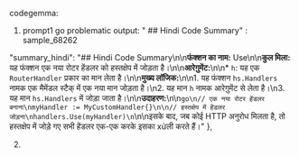 
codegemma:

1. prompt1 go problematic output: " ## Hindi Code Summary" : sample_68262

"summary_hindi": "## Hindi Code Summary\n\n**फंक्शन का नाम:** Use\n\n**कुल मिला:** यह फंक्शन एक नया रोटर हेंडलर को हस्तक्षेप में जोड़ता है।\n\n**आरेग़ुमेंट:**\n\n* `h`: यह एक `RouterHandler` प्रकार का मान लेता है।\n\n**मुख्य लॉजिक:**\n\n1. यह फंक्शन `hs.Handlers` नामक एक मैमेंडल स्टैक् में एक नया मान जोड़ता है।\n2. यह मान `h` नामक आरेग़ुमेंट से लेता है।\n3. यह मान `hs.Handlers` में जोड़ा जाता है।\n\n**उदाहरण:**\n\n```go\n// एक नया रोटर हेंडलर बनाना\nmyHandler := MyCustomHandler{}\n\n// हस्तक्षेप में हेंडलर जोड़ना\nhandlers.Use(myHandler)\n```\n\nइसके बाद, जब कोई HTTP अनुरोध मिलता है, तो हस्तक्षेप में जोड़े गए सभी हेंडलर एक-एक करके इसका xửली करते हैं।<eos>"
  },


2. 
